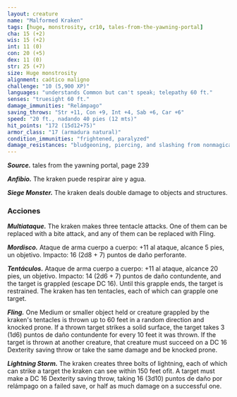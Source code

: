 ```yaml
---
layout: creature
name: "Malformed Kraken"
tags: [huge, monstrosity, cr10, tales-from-the-yawning-portal]
cha: 15 (+2)
wis: 15 (+2)
int: 11 (0)
con: 20 (+5)
dex: 11 (0)
str: 25 (+7)
size: Huge monstrosity
alignment: caótico maligno
challenge: "10 (5,900 XP)"
languages: "understands Common but can't speak; telepathy 60 ft."
senses: "truesight 60 ft."
damage_immunities: "Relámpago"
saving_throws: "Str +11, Con +9, Int +4, Sab +6, Car +6"
speed: "20 ft., nadando 40 pies (12 mts)"
hit_points: "172 (15d12+75)"
armor_class: "17 (armadura natural)"
condition_immunities: "frightened, paralyzed"
damage_resistances: "bludgeoning, piercing, and slashing from nonmagical attacks"
---
```


***Source.*** tales from the yawning portal,  page 239

***Anfibio.*** The kraken puede respirar aire y agua.

***Siege Monster.*** The kraken deals double damage to objects and structures.

### Acciones

***Multiataque.*** The kraken makes three tentacle attacks. One of them can be replaced with a bite attack, and any of them can be replaced with Fling.

***Mordisco.*** Ataque de arma cuerpo a cuerpo: +11 al ataque, alcance 5 pies, un objetivo. Impacto: 16 (2d8 + 7) puntos de daño perforante.

***Tentáculos.*** Ataque de arma cuerpo a cuerpo: +11 al ataque, alcance 20 pies, un objetivo. Impacto: 14 (2d6 + 7) puntos de daño contundente, and the target is grappled (escape DC 16). Until this grapple ends, the target is restrained. The kraken has ten tentacles, each of which can grapple one target.

***Fling.*** One Medium or smaller object held or creature grappled by the kraken's tentacles is thrown up to 60 feet in a random direction and knocked prone. If a thrown target strikes a solid surface, the target takes 3 (1d6) puntos de daño contundente for every 10 feet it was thrown. If the target is thrown at another creature, that creature must succeed on a DC 16 Dexterity saving throw or take the same damage and be knocked prone.

***Lightning Storm.*** The kraken creates three bolts of lightning, each of which can strike a target the kraken can see within 150 feet ofit. A target must make a DC 16 Dexterity saving throw, taking 16 (3d10) puntos de daño por relámpago on a failed save, or half as much damage on a successful one.